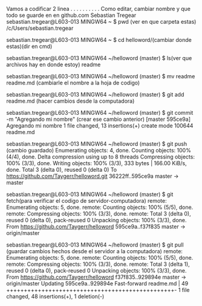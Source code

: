 Vamos a codificar
2 linea
.
.
.
.
.
.
.
.
.
.
Como editar, cambiar nombre y que todo se guarde en en github.com
Sebastian Tregear
sebastian.tregear@L603-013 MINGW64 ~
$ pwd (ver en que carpeta estas)
/c/Users/sebastian.tregear

sebastian.tregear@L603-013 MINGW64 ~
$ cd helloword/(cambiar donde estas)(dir en cmd)

sebastian.tregear@L603-013 MINGW64 ~/helloword (master)
$ ls(ver que archivos hay en donde estoy)
readme

sebastian.tregear@L603-013 MINGW64 ~/helloword (master)
$ mv readme readme.md (cambiarle el nombre a la hoja de codigo)

sebastian.tregear@L603-013 MINGW64 ~/helloword (master)
$ git add readme.md (hacer cambios desde la computadora)

sebastian.tregear@L603-013 MINGW64 ~/helloword (master)
$ git commit -m "Agregando mi nombre" (crear ese cambio anterior)
[master 595ce9a] Agregando mi nombre
 1 file changed, 13 insertions(+)
 create mode 100644 readme.md

sebastian.tregear@L603-013 MINGW64 ~/helloword (master)
$ git push (cambio guardado)
Enumerating objects: 4, done.
Counting objects: 100% (4/4), done.
Delta compression using up to 8 threads
Compressing objects: 100% (3/3), done.
Writing objects: 100% (3/3), 333 bytes | 166.00 KiB/s, done.
Total 3 (delta 0), reused 0 (delta 0)
To https://github.com/Taygerr/helloword.git
   36222ff..595ce9a  master -> master
   
sebastian.tregear@L603-013 MINGW64 ~/helloword (master)
$ git fetch(para verificar el codigo de servidor-computadora)
remote: Enumerating objects: 5, done.
remote: Counting objects: 100% (5/5), done.
remote: Compressing objects: 100% (3/3), done.
remote: Total 3 (delta 0), reused 0 (delta 0), pack-reused 0
Unpacking objects: 100% (3/3), done.
From https://github.com/Taygerr/helloword
   595ce9a..f37f835  master     -> origin/master
   
   
   sebastian.tregear@L603-013 MINGW64 ~/helloword (master)
$ git pull (guardar cambios hechos desde el servidor a la computadora)
remote: Enumerating objects: 5, done.
remote: Counting objects: 100% (5/5), done.
remote: Compressing objects: 100% (3/3), done.
remote: Total 3 (delta 1), reused 0 (delta 0), pack-reused 0
Unpacking objects: 100% (3/3), done.
From https://github.com/Taygerr/helloword
   f37f835..929894e  master     -> origin/master
Updating 595ce9a..929894e
Fast-forward
 readme.md | 49 ++++++++++++++++++++++++++++++++++++++++++++++++-
 1 file changed, 48 insertions(+), 1 deletion(-)

   

